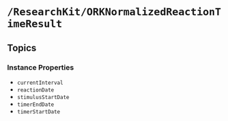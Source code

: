 # ``/ResearchKit/ORKNormalizedReactionTimeResult``

<!-- The content below this line is auto-generated and is redundant. You should either incorporate it into your content above this line or delete it. -->

## Topics

### Instance Properties

- ``currentInterval``
- ``reactionDate``
- ``stimulusStartDate``
- ``timerEndDate``
- ``timerStartDate``